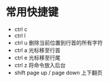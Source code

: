# 常用快捷键

- ctrl c
- ctrl l
- ctrl u 删除当前位置到行首的所有字符
- ctrl a 光标移至行首
- ctrl e 光标移至行尾
- ctrl z 将命令放入后台
- shift page up / page down 上下翻页
